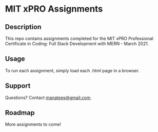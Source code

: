 # MIT xPRO Assignments

## Description

This repo contains assignments completed for the MIT xPRO Professional Certificate in Coding: Full Stack Development with MERN - March 2021.

## Usage

To run each assignment, simply load each .html page in a browser.

## Support

Questions? Contact manatees@gmail.com.

## Roadmap

More assignments to come!